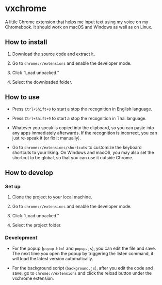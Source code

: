 # vxchrome

A little Chrome extension that helps me input text using my voice on my Chromebook.
It should work on macOS and Windows as well as on Linux.

## How to install

1. Download the source code and extract it.

2. Go to `chrome://extensions` and enable the developer mode.

3. Click “Load unpacked.”

4. Select the downloaded folder.

## How to use

- Press `Ctrl+Shift+0` to start a stop the recognition in English language.

- Press `Ctrl+Shift+9` to start a stop the recognition in Thai language.

- Whatever you speak is copied into the clipboard, so you can paste into any apps immediately afterwards.
  If the recognition is incorrect, you can just re-speak it (or fix it manually).

- Go to `chrome://extensions/shortcuts` to customize the keyboard shortcuts to your liking.
  On Windows and macOS, you may also set the shortcut to be global, so that you can use it outside Chrome.

## How to develop

### Set up

1. Clone the project to your local machine.

2. Go to `chrome://extensions` and enable the developer mode.

3. Click “Load unpacked.”

4. Select the project folder.

### Development

- For the popup (`popup.html` and `popup.js`), you can edit the file and save.
  The next time you open the popup by triggering the listen command, it will load the latest version automatically.

- For the background script (`background.js`), after you edit the code and save,
  go to `chrome://extensions` and click the reload button under the vxchrome extension.
